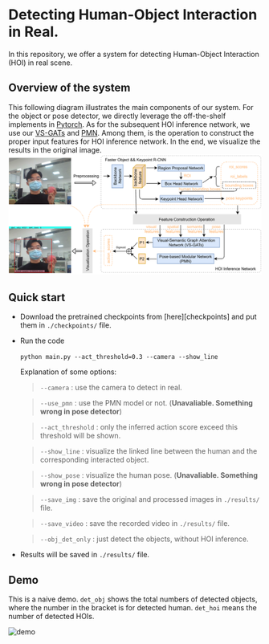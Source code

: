 # Detecting Human-Object Interaction in Real. 
In this repository, we offer a system for detecting Human-Object Interaction (HOI) in real scene. 
## Overview of the system
This following diagram illustrates the main components of our system. For the object or pose detector, we directly leverage the off-the-shelf implements in [Pytorch][pytorch]. As for the subsequent HOI inference network, we use our [VS-GATs][vs-gats] and [PMN][pmn]. Among them, is the operation to construct the proper input features for HOI inference network. In the end, we visualize the results in the original image.  
![dragram of the system](assets/overview.png)

## Quick start
- Download the pretrained checkpoints from [here][checkpoints] and put them in `./checkpoints/` file.
- Run the code

    `python main.py --act_threshold=0.3 --camera --show_line`

  Explanation of some options:
  > `--camera` : use the camera to detect in real. 

  > `--use_pmn` : use the PMN model or not. (**Unavaliable. Something wrong in pose detector**)

  > `--act_threshold` : only the inferred action score exceed this threshold will be shown.

  > `--show_line` : visualize the linked line between the human and the corresponding interacted object.

  > `--show_pose` : visualize the human pose. (**Unavaliable. Something wrong in pose detector**) 

  > `--save_img` : save the original and processed images in `./results/` file.

  > `--save_video` : save the recorded video in `./results/` file.

  > `--obj_det_only` : just detect the objects, without HOI inference.

- Results will be saved in `./results/` file.

## Demo
This is a naive demo. `det_obj` shows the total numbers of detected objects, where the number in the bracket is for detected human. `det_hoi` means the number of detected HOIs.

![demo](./assets/demo.gif)



<!-- LINKER -->
[pytorch]: https://pytorch.org/vision/stable/models.html#object-detection-instance-segmentation-and-person-keypoint-detection
[vs-gats]: https://github.com/birlrobotics/vs-gats
[pmn]: https://github.com/birlrobotics/PMN
<!-- [checkpoints]:  -->
